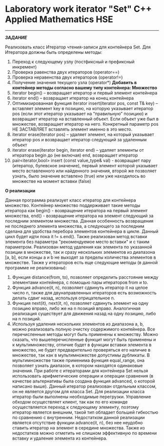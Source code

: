 # Laboratory work iterator "Set" C++ Applied Mathematics HSE
-----------------------------------------------------------------------------------------------------------------------------------------------------------
***ЗАДАНИЕ***

Реализовать класс Итератор чтения-записи для контейнера Set.
Для Итератора должны быть определены методы:
1) Переход к следующему узлу (постфиксный и префиксный инкремент) 
2) Проверка равенства двух итераторов (operator==)
3) Проверка неравенства двух итераторов (operator!=)
4) Получение значения текущего узла (operator*)
**Добавить в контейнер методы согласно вашему типу контейнера:
Множество**
1) iterator begin() – возвращает итератор и первый элемент контейнера
2) iterator end() – возвращает итератор на конец контейнера
3) Оптимизированная функция iterator insert(iterator pos, const T&amp; key) – вставляет элемент key в
позицию, на которую указывает итератор pos (если этот итератор указывает на “правильную”
позицию) и возвращает итератор на вставленный объект. Если объект уже был в множестве,
возвращает итератор на него. Конкретный параметр pos НЕ ЗАСТАВЛЯЕТ вставлять элемент
именно в это место.
4) iterator erase(iterator pos) – удаляет элемент, на который указывает итератор pos и возвращает
итератор следующий за удаленным объект
5) iterator erase(iterator begin, iterator end) – удаляет элементы от итератора begin до (не включая)
end, возвращает итератор
6) pair&lt;iterator,bool&gt; insert (const value_type&amp; val) - возвращает пару (итератор, булевское значение),
первый элемент которой указывает место вставленного или найденного значения, второй же
позволяет узнать, было значение вставлено (true) или уже находилось во множестве на момент
вставки (false)

**О реализации**

Данная программа реализует класс итератор для контейнера множество. Контейнер множество поддерживает такие методы итератора как begin() - возвращение итератора на первый элемент множества, end() - возвращение итератора на элемент следующий за последним элементом множества. Данная особенность возвращения не последнего элемента множества, а следующего за последним сделана для удобства перебора элементов контейнера в цикле. Данный цикл будет идти пока it != s.end(). Также реализован метод вставки элемента без параметра "рекомендуемое место вставки" и с таким параметром. Реализован метод удаления как элемента по указанной позиции в множестве, так и сразу нескольких элементов из диапазона [a, b], если концы a и b не выходят за пределы количества элементов в множестве.
Также у итераторов есть еще следующие методы (в данной программе не реализованы):
1) Функция distance(from, to), позволяет определить расстояние между элементами контейнера, с помощью пары итераторов from и to.
2) Функция advance(it, n), позволяет сдвинуть итератор it на целое число n, также для двунаправленных итераторов есть возможность делать сдвиг назад, используя отрицательное n.
3) Функция next(it), next(it, n), позволяет сдвинуть элемент на одну позицию вправо, либо же на n позиций вправо. Аналогичная реализация существует для движения назад на одну позицию, либо на n позиций.
4) Используя удаления нескольких элементов из диапазона a, b, можно реализовать полную очистку содержимого контейнера.
Все перечисленные методы могут быть применены к множеству.
Можно сказать, что вышеперечисленные функцит могут быть применены и к мультимножеству, отличие будет в функции вставки элемента в множество, не будет предварительно проверяться его наличие в множестве, так как в мультимножестве допустимы дубликаты. В мультимножестве также применима функция equal_range, она позволяет узнать диапазон, в котором находятся одинаковые значения.
При работе с итераторами для контейнера Set нельзя использовать арифметические операции и операции сравнения (в качестве альтернативы была создана функция advanced, о которой написано выше).
Данный итератор реализован отдельным классом, он не является другом для класса Set. Для реализации класса итератор были выполнены необходимые перегрузки. Управление обходом осуществляет клиент, так как по его команде осуществляется переход к следующему элементу, поэтому итератор является внешним, такой тип обладает большей гибкостью по сравнению с внутренним. Недостатком данной реализации является отсутствие функции advance(it, n), без нее неудобно ставить итератор на элемент в середине множества. Также из недостатков можно отметить не слишком эффективную по времени вставку и удаление элемента из контейнера.
